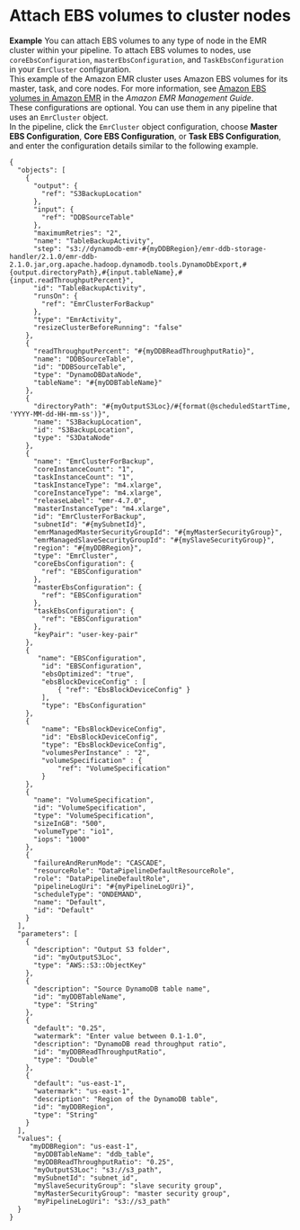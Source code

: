 # Attach EBS volumes to cluster nodes<a name="emrcluster-example-ebs"></a>

**Example**  <a name="example8"></a>
You can attach EBS volumes to any type of node in the EMR cluster within your pipeline\. To attach EBS volumes to nodes, use `coreEbsConfiguration`, `masterEbsConfiguration`, and `TaskEbsConfiguration` in your `EmrCluster` configuration\.   
This example of the Amazon EMR cluster uses Amazon EBS volumes for its master, task, and core nodes\. For more information, see [Amazon EBS volumes in Amazon EMR](http://docs.aws.amazon.com/emr/latest/ManagementGuide/emr-plan-storage.html) in the *Amazon EMR Management Guide*\.  
These configurations are optional\. You can use them in any pipeline that uses an `EmrCluster` object\.  
In the pipeline, click the `EmrCluster` object configuration, choose **Master EBS Configuration**, **Core EBS Configuration**, or **Task EBS Configuration**, and enter the configuration details similar to the following example\.  

```
{
  "objects": [
    {
      "output": {
        "ref": "S3BackupLocation"
      },
      "input": {
        "ref": "DDBSourceTable"
      },
      "maximumRetries": "2",
      "name": "TableBackupActivity",
      "step": "s3://dynamodb-emr-#{myDDBRegion}/emr-ddb-storage-handler/2.1.0/emr-ddb-2.1.0.jar,org.apache.hadoop.dynamodb.tools.DynamoDbExport,#{output.directoryPath},#{input.tableName},#{input.readThroughputPercent}",
      "id": "TableBackupActivity",
      "runsOn": {
        "ref": "EmrClusterForBackup"
      },
      "type": "EmrActivity",
      "resizeClusterBeforeRunning": "false"
    },
    {
      "readThroughputPercent": "#{myDDBReadThroughputRatio}",
      "name": "DDBSourceTable",
      "id": "DDBSourceTable",
      "type": "DynamoDBDataNode",
      "tableName": "#{myDDBTableName}"
    },
    {
      "directoryPath": "#{myOutputS3Loc}/#{format(@scheduledStartTime, 'YYYY-MM-dd-HH-mm-ss')}",
      "name": "S3BackupLocation",
      "id": "S3BackupLocation",
      "type": "S3DataNode"
    },
    {
      "name": "EmrClusterForBackup",
      "coreInstanceCount": "1",
      "taskInstanceCount": "1",
      "taskInstanceType": "m4.xlarge",
      "coreInstanceType": "m4.xlarge",
      "releaseLabel": "emr-4.7.0",
      "masterInstanceType": "m4.xlarge",
      "id": "EmrClusterForBackup",
      "subnetId": "#{mySubnetId}",
      "emrManagedMasterSecurityGroupId": "#{myMasterSecurityGroup}",
      "emrManagedSlaveSecurityGroupId": "#{mySlaveSecurityGroup}",
      "region": "#{myDDBRegion}",
      "type": "EmrCluster",
      "coreEbsConfiguration": {
        "ref": "EBSConfiguration"
      },
      "masterEbsConfiguration": {
        "ref": "EBSConfiguration"
      },
      "taskEbsConfiguration": {
        "ref": "EBSConfiguration"
      },
      "keyPair": "user-key-pair"
    },
    {
       "name": "EBSConfiguration",
        "id": "EBSConfiguration",
        "ebsOptimized": "true",
        "ebsBlockDeviceConfig" : [
            { "ref": "EbsBlockDeviceConfig" }
        ],
        "type": "EbsConfiguration"
    },
    {
        "name": "EbsBlockDeviceConfig",
        "id": "EbsBlockDeviceConfig",
        "type": "EbsBlockDeviceConfig",
        "volumesPerInstance" : "2",
        "volumeSpecification" : {
            "ref": "VolumeSpecification"
        }
    },
    {
      "name": "VolumeSpecification",
      "id": "VolumeSpecification",
      "type": "VolumeSpecification",
      "sizeInGB": "500",
      "volumeType": "io1",
      "iops": "1000"
    },
    {
      "failureAndRerunMode": "CASCADE",
      "resourceRole": "DataPipelineDefaultResourceRole",
      "role": "DataPipelineDefaultRole",
      "pipelineLogUri": "#{myPipelineLogUri}",
      "scheduleType": "ONDEMAND",
      "name": "Default",
      "id": "Default"
    }
  ],
  "parameters": [
    {
      "description": "Output S3 folder",
      "id": "myOutputS3Loc",
      "type": "AWS::S3::ObjectKey"
    },
    {
      "description": "Source DynamoDB table name",
      "id": "myDDBTableName",
      "type": "String"
    },
    {
      "default": "0.25",
      "watermark": "Enter value between 0.1-1.0",
      "description": "DynamoDB read throughput ratio",
      "id": "myDDBReadThroughputRatio",
      "type": "Double"
    },
    {
      "default": "us-east-1",
      "watermark": "us-east-1",
      "description": "Region of the DynamoDB table",
      "id": "myDDBRegion",
      "type": "String"
    }
  ],
  "values": {
     "myDDBRegion": "us-east-1",
      "myDDBTableName": "ddb_table",
      "myDDBReadThroughputRatio": "0.25",
      "myOutputS3Loc": "s3://s3_path",
      "mySubnetId": "subnet_id",
      "mySlaveSecurityGroup": "slave security group",
      "myMasterSecurityGroup": "master security group",
      "myPipelineLogUri": "s3://s3_path"
  }
}
```